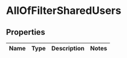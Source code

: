 # AllOfFilterSharedUsers

## Properties
Name | Type | Description | Notes
------------ | ------------- | ------------- | -------------
